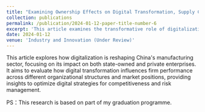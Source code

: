 ```yaml
---
title: "Examining Ownership Effects on Digital Transformation, Supply Chain Strategies, and Performance: Insights from the Chinese Manufacturing Sector"
collection: publications
permalink: /publication/2024-01-12-paper-title-number-6
excerpt: 'This article examines the transformative role of digitalization in China's manufacturing sector, exploring its effects on both state-owned and private enterprises.'
date: 2024-01-12
venue: 'Industry and Innovation (Under Review)'
---
```

This article explores how digitalization is reshaping China's manufacturing sector, focusing on its impact on both state-owned and private enterprises. It aims to evaluate how digital transformation influences firm performance across different organizational structures and market positions, providing insights to optimize digital strategies for competitiveness and risk management.

PS：This research is based on part of my graduation programme.
